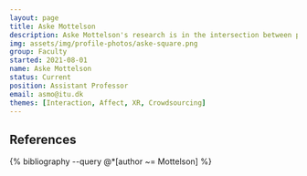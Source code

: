 ```yaml
---
layout: page
title: Aske Mottelson
description: Aske Mottelson's research is in the intersection between psychology and data science. Aske conducts experiments and performs computational and behavioral modeling to expand our understanding of humans through the use of technology. Aske is currently interested in (among other things) affective computing, sensing techniques, and mixed reality.
img: assets/img/profile-photos/aske-square.png
group: Faculty
started: 2021-08-01
name: Aske Mottelson
status: Current
position: Assistant Professor
email: asmo@itu.dk
themes: [Interaction, Affect, XR, Crowdsourcing]
---
```


References
----------
<div class="publications">
  {% bibliography --query @*[author ~= Mottelson] %}
</div>
